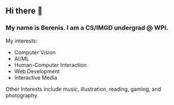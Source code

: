 ## Hi there 👋
### My name is Berenis. I am a CS/IMGD undergrad @ WPI.
My interests:
- Computer Vision
- AI/ML
- Human-Computer Interaction
- Web Development
- Interactive Media


Other Interests include music, illustration, reading, gaming, and photography.
<!--
**a-little-black-cat/a-little-black-cat** is a ✨ _special_ ✨ repository because its `README.md` (this file) appears on your GitHub profile.

Here are some ideas to get you started:

- 🔭 I’m currently working on ...
- 🌱 I’m currently learning ...
- 👯 I’m looking to collaborate on ...
- 🤔 I’m looking for help with ...
- 💬 Ask me about ...
- 📫 How to reach me: ...
- 😄 Pronouns: ...
- ⚡ Fun fact: ...
-->
